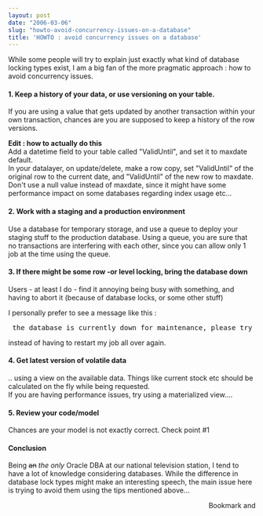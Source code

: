 ```yaml
---
layout: post
date: "2006-03-06"
slug: "howto-avoid-concurrency-issues-on-a-database"
title: 'HOWTO : avoid concurrency issues on a database'
---
```


<P>While some people will try to explain just exactly what kind of database locking types exist, I am a big fan of the more pragmatic approach : how to avoid concurrency issues.</P>
<H4>1. Keep a history of your data, or use versioning on your table.</H4>
<P>If you are using a value that gets updated by another transaction within your own transaction, chances are you are supposed to keep a history of the row versions.</P>
<P><STRONG>Edit : how to actually do this<BR></STRONG>Add a datetime field to your table called "ValidUntil", and set it to maxdate default. <BR>In your datalayer, on update/delete, make a row copy, set "ValidUntil" of the original row to the current date, and "ValidUntil" of the new row to maxdate. Don't use a null value instead of maxdate, since it might have some performance impact on some databases regarding index usage etc...</P>
<H4>2. Work with a staging and a production environment</H4>
<P>Use a database for temporary storage, and use a queue to deploy your staging stuff to the production database. Using a queue, you are sure that no transactions are interfering with each other, since you can allow only 1 job at the time using the queue.</P>
<H4>3. If there might be some row -or level locking, bring the database down</H4>
<P>Users - at least I do - find it annoying&nbsp;being busy with something, and having to abort it (because of database locks, or some other stuff)</P>
<P>I personally prefer to see a message&nbsp;like this :</P><PRE>&nbsp;the database is currently down for maintenance, please&nbsp;try again&nbsp;within .. minutes.</PRE>
<P>instead of having to restart my&nbsp;job all over again.</P>
<H4>4. Get latest version of volatile data </H4>
<P>.. using a view on the available data. Things like current stock etc should be calculated on the fly while being requested.<BR>If you are having performance issues, try using a materialized view....</P>
<H4>5. Review your code/model</H4>
<P>Chances are your model is not exactly correct. Check point #1</P>
<H4>Conclusion</H4>
<P>Being <STRIKE>an</STRIKE> <EM>the only</EM> Oracle DBA&nbsp;at our national television station, I tend to have a lot of knowledge considering databases. While the difference in database lock types might make an interesting speech, the main issue here is trying to avoid them using the tips mentioned above...</P><div style="text-align:right"><a class="addthis_button" href="http://www.addthis.com/bookmark.php?v=250&amp;pub=xa-4aec37702e3161d4"><img src="http://s7.addthis.com/static/btn/v2/lg-share-en.gif" width="125" height="16" alt="Bookmark and Share" style="border:0"/></a><script type="text/javascript" src="http://s7.addthis.com/js/250/addthis_widget.js#pub=xa-4aec37702e3161d4"></script></div>
